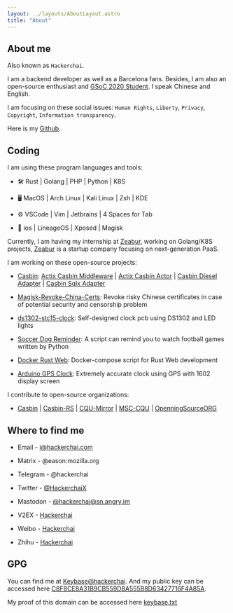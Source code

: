 ```yaml
---
layout: ../layouts/AboutLayout.astro
title: "About"
---
```


## About me

Also known as `Hackerchai`.

I am a backend developer as well as a Barcelona fans. Besides, I am also an open-source enthusiast and [GSoC 2020 Student](https://summerofcode.withgoogle.com/projects/#5810607317581824). I speak Chinese and English.

I am focusing on these social issues: `Human Rights`, `Liberty`, `Privacy`, `Copyright`, `Information transparency`.

Here is my [Github](https://github.com/hackerchai).

## Coding

I am using these program languages and tools:

- 🛠️ Rust | Golang | PHP | Python | K8S

- 🖥️ MacOS | Arch Linux | Kali Linux | Zsh | KDE

- ⚙️️ VSCode | Vim | Jetbrains | 4 Spaces for Tab

- 📱️ ios | LineageOS | Xposed | Magisk

Currently, I am having my internship at [Zeabur](https://zeabur.com), working on Golang/K8S projects, [Zeabur](https://zeabur.com) is a startup company focusing on next-generation PaaS.

I am working on these open-source projects:

- [Casbin](https://casbin.org): [Actix Casbin Middleware](https://github.com/casbin-rs/actix-casbin-auth) | [Actix Casbin Actor](https://github.com/casbin-rs/actix-casbin) | [Casbin Diesel Adapter](https://github.com/casbin-rs/diesel-adapter) | [Casbin Sqlx Adapter](https://github.com/casbin-rs/sqlx-adapter)

- [Magisk-Revoke-China-Certs](https://github.com/hackerchai/Magisk-Revoke-China-Certs): Revoke risky Chinese certificates in case of potential security and censorship problem

- [ds1302-stc15-clock](https://github.com/hackerchai/ds1302-stc15-clock): Self-designed clock pcb using DS1302 and LED lights

- [Soccer Dog Reminder](https://github.com/hackerchai/soccer_dog_reminder): A script can remind you to watch football games written by Python

- [Docker Rust Web](https://github.com/hackerchai/docker-rust-web): Docker-compose script for Rust Web development

- [Arduino GPS Clock](https://github.com/hackerchai/arduino-1602-gps-clock): Extremely accurate clock using GPS with 1602 display screen

I contribute to open-source organizations:

- [Casbin](https://github.com/casbin) | [Casbin-RS](https://github.com/casbin-rs) | [CQU-Mirror](https://mirrors.cqu.edu.cn/) | [MSC-CQU](https://github.com/MSC-CQU) | [OpenningSourceORG](https://github.com/OpeningSourceORG)

## Where to find me

- Email - [i@hackerchai.com](mailto:i@hackerchai.com)

- Matrix - @eason:mozilla.org

- Telegram - @hackerchai

- Twitter - [@HackerchaiX](https://twitter.com/hackerchaiX)

- Mastodon - [@hackerchai@sn.angry.im](https://sn.angry.im/@hackerchai)

- V2EX - [Hackerchai](https://www.v2ex.com/member/Hackerchai)

- Weibo - [Hackerchai](https://weibo.com/hackerchai)

- Zhihu - [Hackerchai](http://www.zhihu.com/people/chai-yi-cheng-11/)

## GPG

You can find me at [Keybase@hackerchai](https://keybase.io/hackerchai). And my public key can be accessed here [C8F8CE8A31B9CB559D8A555B8D63427716F4A85A](https://hackerchai.com/pgp_keys.asc).

My proof of this domain can be accessed here [keybase.txt](https://hackerchai.com/keybase.txt)
